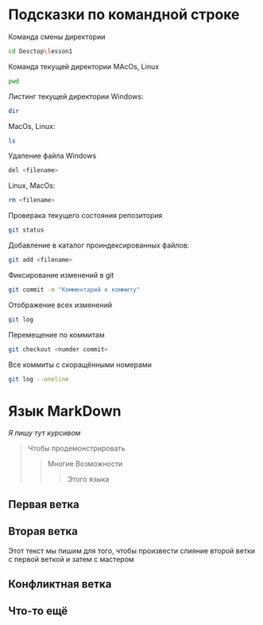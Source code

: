 # Подсказки по командной строке

Команда смены директории 
```sh
cd Desctop\lesson1
```

Команда текущей директории
MAcOs, Linux
```sh
pwd
```

Листинг текущей директории
Windows:
```sh
dir
```

MacOs, Linux:
```sh
ls
```

Удаление файла 
Windows
```sh
del <filename>
```

Linux, MacOs:
```sh
rm <filename>
```

Проверака текущего состояния репозитория
```sh
git status
```

Добавление в каталог проиндексированных файлов:
```sh
git add <filename>
```

Фиксирование изменений в git
```sh
git commit -m "Комментарий к коммиту"
```

Отображение всех изменений
```sh
git log
```

Перемещение по коммитам
```sh
git checkout <numder commit>
```

Все коммиты с скоращёнными номерами
```sh
git log --oneline
```


 # Язык MarkDown

 *Я пишу тут курсивом*

 > Чтобы продемонстрировать
 >>Многие Возможности
 >>> Этого языка

 ## Первая ветка

 ## Вторая ветка

 Этот текст мы пишим для того, чтобы произвести слияние второй ветки с первой веткой и затем с мастером

 ## Конфликтная ветка

 ## Что-то ещё